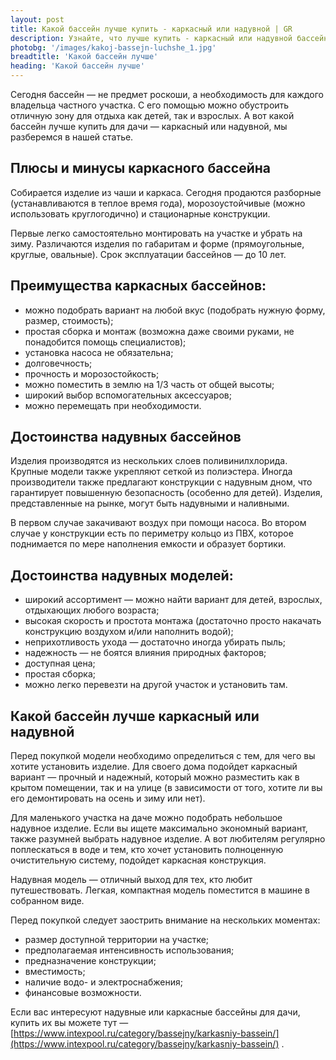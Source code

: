 ```yaml
---
layout: post 
title: Какой бассейн лучше купить - каркасный или надувной | GR
description: Узнайте, что лучше купить - каркасный или надувной бассейн, какие плюсы и минусы каждого из них | GR
photobg: '/images/kakoj-bassejn-luchshe_1.jpg'
breadtitle: 'Какой бассейн лучше'
heading: 'Какой бассейн лучше'
--- 
```

Сегодня бассейн — не предмет роскоши, а необходимость для каждого владельца частного участка. С его помощью можно обустроить отличную зону для отдыха как детей, так и взрослых. А вот какой бассейн лучше купить для дачи — каркасный или надувной, мы разберемся в нашей статье.

## Плюсы и минусы каркасного бассейна

Собирается изделие из чаши и каркаса. Сегодня продаются разборные (устанавливаются в теплое время года), морозоустойчивые (можно использовать круглогодично) и стационарные конструкции.

Первые легко самостоятельно монтировать на участке и убрать на зиму. Различаются изделия по габаритам и форме (прямоугольные, круглые, овальные). Срок эксплуатации бассейнов — до 10 лет.

## Преимущества каркасных бассейнов:

* можно подобрать вариант на любой вкус (подобрать нужную форму, размер, стоимость);
* простая сборка и монтаж (возможна даже своими руками, не понадобится помощь специалистов);
* установка насоса не обязательна;
* долговечность;
* прочность и морозостойкость;
* можно поместить в землю на 1/3 часть от общей высоты;
* широкий выбор вспомогательных аксессуаров;
* можно перемещать при необходимости.

## Достоинства надувных бассейнов

Изделия производятся из нескольких слоев поливинилхлорида. Крупные модели также укрепляют сеткой из полиэстера. Иногда производители также предлагают конструкции с надувным дном, что гарантирует повышенную безопасность (особенно для детей). Изделия, представленные на рынке, могут быть надувными и наливными.

В первом случае закачивают воздух при помощи насоса. Во втором случае у конструкции есть по периметру кольцо из ПВХ, которое поднимается по мере наполнения емкости и образует бортики.

## Достоинства надувных моделей:

* широкий ассортимент — можно найти вариант для детей, взрослых, отдыхающих любого возраста;
* высокая скорость и простота монтажа (достаточно просто накачать конструкцию воздухом и/или наполнить водой);
* неприхотливость ухода — достаточно иногда убирать пыль;
* надежность — не боятся влияния природных факторов;
* доступная цена;
* простая сборка;
* можно легко перевезти на другой участок и установить там.

## Какой бассейн лучше каркасный или надувной

Перед покупкой модели необходимо определиться с тем, для чего вы хотите установить изделие. Для своего дома подойдет каркасный вариант — прочный и надежный, который можно разместить как в крытом помещении, так и на улице (в зависимости от того, хотите ли вы его демонтировать на осень и зиму или нет).

Для маленького участка на даче можно подобрать небольшое надувное изделие. Если вы ищете максимально экономный вариант, также разумней выбрать надувное изделие. А вот любителям регулярно поплескаться в воде и тем, кто хочет установить полноценную очистительную систему, подойдет каркасная конструкция. 

Надувная модель — отличный выход для тех, кто любит путешествовать. Легкая, компактная модель поместится в машине в собранном виде.

Перед покупкой следует заострить внимание на нескольких моментах:

* размер доступной территории на участке;
* предполагаемая интенсивность использования;
* предназначение конструкции;
* вместимость;
* наличие водо- и электроснабжения;
* финансовые возможности.

Если вас интересуют надувные или каркасные бассейны для дачи, купить их вы можете тут — [https://www.intexpool.ru/category/bassejny/karkasniy-bassein/](https://www.intexpool.ru/category/bassejny/karkasniy-bassein/) .
